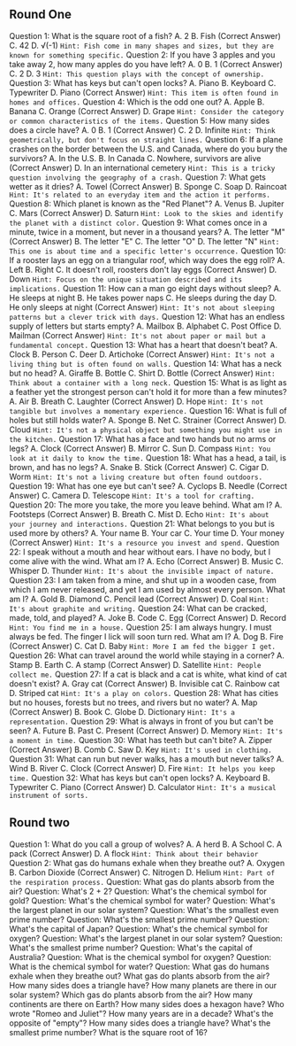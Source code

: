 ## Round One
Question 1: What is the square root of a fish?
A. 2
B. Fish (Correct Answer)
C. 42
D. √(-1)
`Hint: Fish come in many shapes and sizes, but they are known for something specific.`
Question 2: If you have 3 apples and you take away 2, how many apples do you have left?
A. 0
B. 1 (Correct Answer)
C. 2
D. 3
`Hint: This question plays with the concept of ownership.`
Question 3: What has keys but can't open locks?
A. Piano
B. Keyboard
C. Typewriter
D. Piano (Correct Answer)
`Hint: This item is often found in homes and offices.`
Question 4: Which is the odd one out?
A. Apple
B. Banana
C. Orange (Correct Answer)
D. Grape
`Hint: Consider the category or common characteristics of the items.`
Question 5: How many sides does a circle have?
A. 0
B. 1 (Correct Answer)
C. 2
D. Infinite
`Hint: Think geometrically, but don't focus on straight lines.`
Question 6: If a plane crashes on the border between the U.S. and Canada, where do you bury the survivors?
A. In the U.S.
B. In Canada
C. Nowhere, survivors are alive (Correct Answer)
D. In an international cemetery
`Hint: This is a tricky question involving the geography of a crash.`
Question 7: What gets wetter as it dries?
A. Towel (Correct Answer)
B. Sponge
C. Soap
D. Raincoat
`Hint: It's related to an everyday item and the action it performs.`
Question 8: Which planet is known as the "Red Planet"?
A. Venus
B. Jupiter
C. Mars (Correct Answer)
D. Saturn
`Hint: Look to the skies and identify the planet with a distinct color.`
Question 9: What comes once in a minute, twice in a moment, but never in a thousand years?
A. The letter "M" (Correct Answer)
B. The letter "E"
C. The letter "O"
D. The letter "N"
`Hint: This one is about time and a specific letter's occurrence.`
Question 10: If a rooster lays an egg on a triangular roof, which way does the egg roll?
A. Left
B. Right
C. It doesn't roll, roosters don't lay eggs (Correct Answer)
D. Down
`Hint: Focus on the unique situation described and its implications.`
Question 11: How can a man go eight days without sleep?
A. He sleeps at night
B. He takes power naps
C. He sleeps during the day
D. He only sleeps at night (Correct Answer)
`Hint: It's not about sleeping patterns but a clever trick with days.`
Question 12: What has an endless supply of letters but starts empty?
A. Mailbox
B. Alphabet
C. Post Office
D. Mailman (Correct Answer)
`Hint: It's not about paper or mail but a fundamental concept.`
Question 13: What has a heart that doesn't beat?
A. Clock
B. Person
C. Deer
D. Artichoke (Correct Answer)
`Hint: It's not a living thing but is often found on walls.`
Question 14: What has a neck but no head?
A. Giraffe
B. Bottle
C. Shirt
D. Bottle (Correct Answer)
`Hint: Think about a container with a long neck.`
Question 15: What is as light as a feather yet the strongest person can't hold it for more than a few minutes?
A. Air
B. Breath
C. Laughter (Correct Answer)
D. Hope
`Hint: It's not tangible but involves a momentary experience.`
Question 16: What is full of holes but still holds water?
A. Sponge
B. Net
C. Strainer (Correct Answer)
D. Cloud
`Hint: It's not a physical object but something you might use in the kitchen.`
Question 17: What has a face and two hands but no arms or legs?
A. Clock (Correct Answer)
B. Mirror
C. Sun
D. Compass
`Hint: You look at it daily to know the time.`
Question 18: What has a head, a tail, is brown, and has no legs?
A. Snake
B. Stick (Correct Answer)
C. Cigar
D. Worm
`Hint: It's not a living creature but often found outdoors.`
Question 19: What has one eye but can't see?
A. Cyclops
B. Needle (Correct Answer)
C. Camera
D. Telescope
`Hint: It's a tool for crafting.`
Question 20: The more you take, the more you leave behind. What am I?
A. Footsteps (Correct Answer)
B. Breath
C. Mist
D. Echo
`Hint: It's about your journey and interactions.`
Question 21: What belongs to you but is used more by others?
A. Your name
B. Your car
C. Your time
D. Your money (Correct Answer)
`Hint: It's a resource you invest and spend.`
Question 22: I speak without a mouth and hear without ears. I have no body, but I come alive with the wind. What am I?
A. Echo (Correct Answer)
B. Music
C. Whisper
D. Thunder
`Hint: It's about the invisible impact of nature.`
Question 23: I am taken from a mine, and shut up in a wooden case, from which I am never released, and yet I am used by almost every person. What am I?
A. Gold
B. Diamond
C. Pencil lead (Correct Answer)
D. Coal
`Hint: It's about graphite and writing.`
Question 24: What can be cracked, made, told, and played?
A. Joke
B. Code
C. Egg (Correct Answer)
D. Record
`Hint: You find me in a house.`
Question 25: I am always hungry. I must always be fed. The finger I lick will soon turn red. What am I?
A. Dog
B. Fire (Correct Answer)
C. Cat
D. Baby
`Hint: More I am fed the bigger I get.`
Question 26: What can travel around the world while staying in a corner?
A. Stamp
B. Earth
C. A stamp (Correct Answer)
D. Satellite
`Hint: People collect me.`
Question 27: If a cat is black and a cat is white, what kind of cat doesn't exist?
A. Gray cat (Correct Answer)
B. Invisible cat
C. Rainbow cat
D. Striped cat
`Hint: It's a play on colors.`
Question 28: What has cities but no houses, forests but no trees, and rivers but no water?
A. Map (Correct Answer)
B. Book
C. Globe
D. Dictionary
`Hint: It's a representation.`
Question 29: What is always in front of you but can't be seen?
A. Future
B. Past
C. Present (Correct Answer)
D. Memory
`Hint: It's a moment in time.`
Question 30: What has teeth but can't bite?
A. Zipper (Correct Answer)
B. Comb
C. Saw
D. Key
`Hint: It's used in clothing.`
Question 31: What can run but never walks, has a mouth but never talks?
A. Wind
B. River
C. Clock (Correct Answer)
D. Fire
`Hint: It helps you keep time.`
Question 32: What has keys but can't open locks?
A. Keyboard
B. Typewriter
C. Piano (Correct Answer)
D. Calculator
`Hint: It's a musical instrument of sorts.`

## Round two
Question 1: What do you call a group of wolves?
A. A herd
B. A School
C. A pack (Correct Answer)
D. A flock
`Hint: Think about their behavior`
Question 2: What gas do humans exhale when they breathe out?
A. Oxygen
B. Carbon Dioxide (Correct Answer)
C. Nitrogen
D. Helium 
`Hint: Part of the respiration process.`
Question: What gas do plants absorb from the air?
Question: What's 2 + 2?
Question: What's the chemical symbol for gold?
Question: What's the chemical symbol for water?
Question: What's the largest planet in our solar system?
Question: What's the smallest even prime number?
Question: What's the smallest prime number?
Question: What's the capital of Japan?
Question: What's the chemical symbol for oxygen?
Question: What's the largest planet in our solar system?
Question: What's the smallest prime number?
Question: What's the capital of Australia?
Question: What is the chemical symbol for oxygen?
Question: What is the chemical symbol for water?
Question: What gas do humans exhale when they breathe out?
What gas do plants absorb from the air?
How many sides does a triangle have?
How many planets are there in our solar system?
Which gas do plants absorb from the air?
How many continents are there on Earth?
How many sides does a hexagon have?
Who wrote "Romeo and Juliet"?
How many years are in a decade?
What's the opposite of "empty"?
How many sides does a triangle have?
What's the smallest prime number?
What is the square root of 16?
